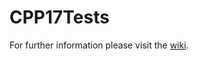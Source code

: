 # CPP17Tests

For further information please visit the [wiki](https://github.com/Kwasniok/CPP17Tests/wiki).
